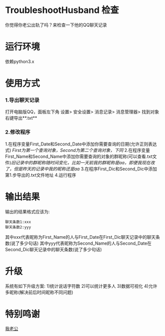 # TroubleshootHusband 检查
你觉得你老公出轨了吗？来检查一下他的QQ聊天记录

# 运行环境
依赖python3.x

# 使用方式
### 1.导出聊天记录
打开电脑版QQ，面板左下角 设置> 安全设置> 消息记录> 消息管理器> 找到对象右键导出**.txt**

### 2.修改程序
1.在程序变量First_Date和Second_Date中添加你需要查询的日期(允许正则表达式) *First为第一个查询对象，Second为第二个查询对象，下同*
2.在程序变量First_Name和Second_Name中添加你需要查询的对象的群昵称(可以查看.txt文件)*旧记录中的群昵称随时间变化，比如一天前我的群昵称是aa，即便我现在改了，但是昨天的记录中我的昵称还是aa*
3.在程序First_Dic和Second_Dic中添加第1.步导出的.txt文件地址
4.运行程序

# 输出结果
输出的结果格式应该为:
```
聊天条数1:xxx
聊天条数2:yyy
```
其中xxx代表昵称为First_Name的人与First_Date在First_Dic聊天记录中的聊天条数(说了多少句话)
其中yyy代表昵称为Second_Name的人与Second_Date在Second_Dic聊天记录中的聊天条数(说了多少句话)

# 升级
系统有如下升级方案:
1)统计说话字符数
2)可以统计更多人
3)数据可视化
4)允许多昵称(解决前后时间昵称不同问题)

# 特别鸣谢
[我老公](https://github.com/schlibra)
